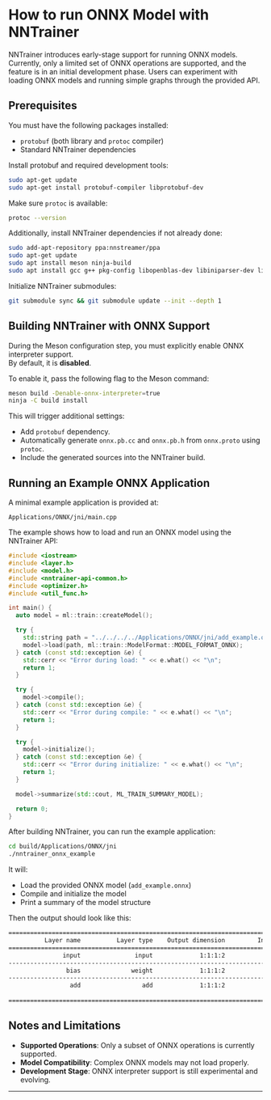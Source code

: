 # How to run ONNX Model with NNTrainer

NNTrainer introduces early-stage support for running ONNX models. Currently, only a limited set of ONNX operations are supported, and the feature is in an initial development phase. Users can experiment with loading ONNX models and running simple graphs through the provided API.

## Prerequisites

You must have the following packages installed:

- `protobuf` (both library and `protoc` compiler)
- Standard NNTrainer dependencies

Install protobuf and required development tools:

```bash
sudo apt-get update
sudo apt-get install protobuf-compiler libprotobuf-dev
```

Make sure `protoc` is available:

```bash
protoc --version
```

Additionally, install NNTrainer dependencies if not already done:

```bash
sudo add-apt-repository ppa:nnstreamer/ppa
sudo apt-get update
sudo apt install meson ninja-build
sudo apt install gcc g++ pkg-config libopenblas-dev libiniparser-dev libjsoncpp-dev libcurl3-dev tensorflow2-lite-dev nnstreamer-dev libglib2.0-dev libgstreamer1.0-dev libgtest-dev ml-api-common-dev flatbuffers-compiler ml-inference-api-dev
```

Initialize NNTrainer submodules:

```bash
git submodule sync && git submodule update --init --depth 1
```

## Building NNTrainer with ONNX Support

During the Meson configuration step, you must explicitly enable ONNX interpreter support.  
By default, it is **disabled**.

To enable it, pass the following flag to the Meson command:

```bash
meson build -Denable-onnx-interpreter=true
ninja -C build install
```

This will trigger additional settings:

- Add `protobuf` dependency.
- Automatically generate `onnx.pb.cc` and `onnx.pb.h` from `onnx.proto` using `protoc`.
- Include the generated sources into the NNTrainer build.

## Running an Example ONNX Application

A minimal example application is provided at:

```
Applications/ONNX/jni/main.cpp
```

The example shows how to load and run an ONNX model using the NNTrainer API:

```cpp
#include <iostream>
#include <layer.h>
#include <model.h>
#include <nntrainer-api-common.h>
#include <optimizer.h>
#include <util_func.h>

int main() {
  auto model = ml::train::createModel();

  try {
    std::string path = "../../../../Applications/ONNX/jni/add_example.onnx";
    model->load(path, ml::train::ModelFormat::MODEL_FORMAT_ONNX);
  } catch (const std::exception &e) {
    std::cerr << "Error during load: " << e.what() << "\n";
    return 1;
  }

  try {
    model->compile();
  } catch (const std::exception &e) {
    std::cerr << "Error during compile: " << e.what() << "\n";
    return 1;
  }

  try {
    model->initialize();
  } catch (const std::exception &e) {
    std::cerr << "Error during initialize: " << e.what() << "\n";
    return 1;
  }

  model->summarize(std::cout, ML_TRAIN_SUMMARY_MODEL);

  return 0;
}
```

After building NNTrainer, you can run the example application:

```bash
cd build/Applications/ONNX/jni
./nntrainer_onnx_example
```

It will:

- Load the provided ONNX model (`add_example.onnx`)
- Compile and initialize the model
- Print a summary of the model structure

Then the output should look like this:

```bash
================================================================================
          Layer name          Layer type    Output dimension         Input layer
================================================================================
               input               input             1:1:1:2                    
--------------------------------------------------------------------------------
                bias              weight             1:1:1:2                    
--------------------------------------------------------------------------------
                 add                 add             1:1:1:2               input
                                                                            bias
================================================================================
```

## Notes and Limitations

- **Supported Operations**: Only a subset of ONNX operations is currently supported.
- **Model Compatibility**: Complex ONNX models may not load properly.
- **Development Stage**: ONNX interpreter support is still experimental and evolving.
---
